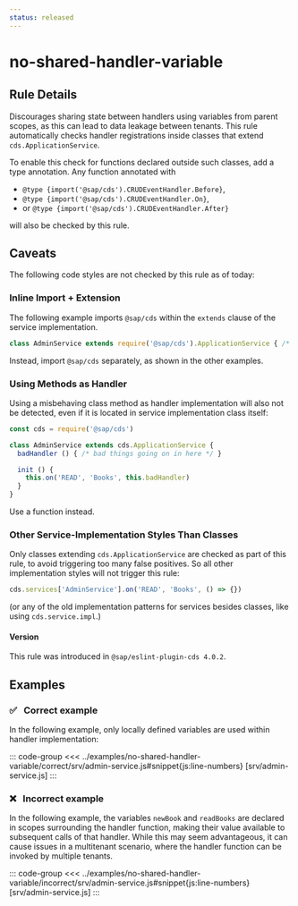 ```yaml
---
status: released
---
```


<script setup>
  import PlaygroundBadge from '../components/PlaygroundBadge.vue'
</script>

# no-shared-handler-variable

## Rule Details

Discourages sharing state between handlers using variables from parent scopes, as this can lead to data leakage between tenants.
This rule automatically checks handler registrations inside classes that extend `cds.ApplicationService`.

To enable this check for functions declared outside such classes, add a type annotation.
Any function annotated with

- `@type {import('@sap/cds').CRUDEventHandler.Before}`,
- `@type {import('@sap/cds').CRUDEventHandler.On}`,
- or `@type {import('@sap/cds').CRUDEventHandler.After}`

will also be checked by this rule.


## Caveats
The following code styles are not checked by this rule as of today:

### Inline Import + Extension
The following example imports `@sap/cds` within the `extends` clause of the service implementation.
```js
class AdminService extends require('@sap/cds').ApplicationService { /* … */ }
```
Instead, import `@sap/cds` separately, as shown in the other examples.

### Using Methods as Handler
Using a misbehaving class method as handler implementation will also not be detected, even if it is located in service implementation class itself:

```js
const cds = require('@sap/cds')

class AdminService extends cds.ApplicationService {
  badHandler () { /* bad things going on in here */ }

  init () {
    this.on('READ', 'Books', this.badHandler)
  }
}
```
Use a function instead.

### Other Service-Implementation Styles Than Classes
Only classes extending `cds.ApplicationService` are checked as part of this rule, to avoid triggering too many false positives. So all other implementation styles will not trigger this rule:
```js
cds.services['AdminService'].on('READ', 'Books', () => {})
```
(or any of the old implementation patterns for services besides classes, like using `cds.service.impl`.)


#### Version
This rule was introduced in `@sap/eslint-plugin-cds 4.0.2`.

## Examples

### ✅ &nbsp; Correct example

In the following example, only locally defined variables are used within handler implementation:

::: code-group
<<< ../examples/no-shared-handler-variable/correct/srv/admin-service.js#snippet{js:line-numbers} [srv/admin-service.js]
:::
<PlaygroundBadge
  name="no-shared-handler-variable"
  kind="correct"
  :files="['srv/admin-service.js']"
/>

### ❌ &nbsp; Incorrect example

In the following example, the variables `newBook` and `readBooks` are declared in scopes surrounding the handler function, making their value available to subsequent calls of that handler. While this may seem advantageous, it can cause issues in a multitenant scenario, where the handler function can be invoked by multiple tenants.

::: code-group
<<< ../examples/no-shared-handler-variable/incorrect/srv/admin-service.js#snippet{js:line-numbers} [srv/admin-service.js]
:::
<PlaygroundBadge
  name="no-shared-handler-variable"
  kind="incorrect"
  :files="['srv/admin-service.js']"
/>
